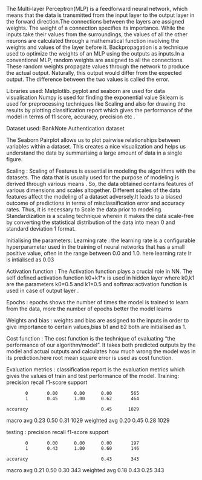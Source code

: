 The Multi-layer Perceptron(MLP) is a feedforward neural network, which means that the data is transmitted from the input layer to the output layer in the forward direction.The connections between the layers are assigned weights. The weight of a connection specifies its importance. While the inputs take their values from the surroundings, the values of all the other neurons are calculated through a mathematical function involving the weights and values of the layer before it. Backpropagation is a technique used to optimize the weights of an MLP using the outputs as inputs.In a conventional MLP, random weights are assigned to all the connections. These random weights propagate values through the network to produce the actual output. Naturally, this output would differ from the expected output. The difference between the two values is called the error.

Libraries used:
Matplotlib. pyplot  and seaborn are used for data visualisation
Numpy  is used for finding the exponential value
Sklearn is used for preprocessing techniques like Scaling and also for drawing the results by plotting classification report which gives the performance of the model in terms of f1 score, accuracy, precision etc .

Dataset used:
BankNote Authentication dataset 

The Seaborn Pairplot allows us to plot pairwise relationships between variables within a dataset. This creates a nice visualization and helps us understand the data by summarising a large amount of data in a single figure.

Scaling :
Scaling of Features is essential in modeling the algorithms with the datasets. The data that is usually used for the purpose of modeling is derived through various means . So, the data obtained contains features of various dimensions and scales altogether. Different scales of the data features affect the modeling of a dataset adversely.It leads to a biased outcome of predictions in terms of misclassification error and accuracy rates. Thus, it is necessary to Scale the data prior to modeling. Standardization is a scaling technique wherein it makes the data scale-free by converting the statistical distribution of the data into mean 0 and standard deviation 1 format.

Initialising the  parameters:
Learning rate : the learning rate is a configurable hyperparameter used in the training of neural networks that has a small positive value, often in the range between 0.0 and 1.0. here learning rate lr is intialised as 0.03

Activation function : The Activation function plays  a crucial role in NN. The self defined activation function  k0+k1*x  is used in hidden layer where k0,k1 are the parameters k0=0.5 and k1=0.5 and softmax activation function is used in case of output layer .

Epochs : epochs shows the number of times the model is trained to learn from the data, more the number of epochs better the model learns

Weights and bias : weights and bias are assigned to the inputs in order to give importance to certain values,bias b1 and b2 both are initialised as 1.

Cost function : The cost function is the technique of evaluating “the performance of our algorithm/model”. It takes both predicted outputs by the model and actual outputs and calculates how much wrong the model was in its prediction.here root mean square error is used as cost function.

Evaluation metrics : classification report is the evaluation metrics which gives the values of train and test performance of the model.
Training: 
                precision    recall  f1-score   support

           0       0.00      0.00      0.00       565
           1       0.45      1.00      0.62       464

    accuracy                           0.45      1029
   macro avg       0.23      0.50      0.31      1029
weighted avg       0.20      0.45      0.28      1029

testing :
                  precision    recall  f1-score   support

           0       0.00      0.00      0.00       197
           1       0.43      1.00      0.60       146

    accuracy                           0.43       343
   macro avg       0.21      0.50      0.30       343
weighted avg       0.18      0.43      0.25       343


